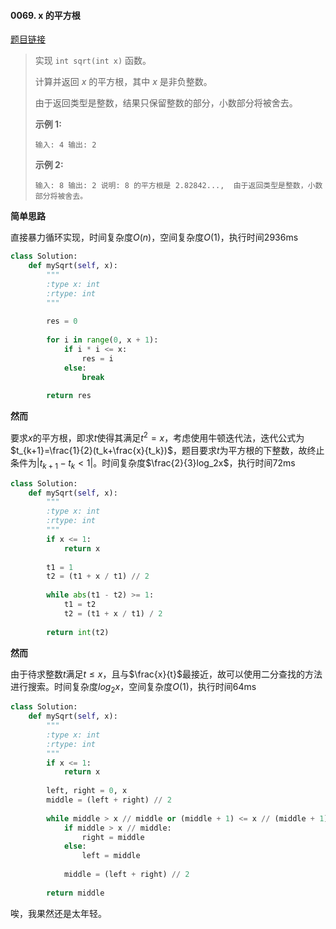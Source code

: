 #### 0069. x 的平方根

[题目链接](https://leetcode-cn.com/problems/sqrtx/)

> 实现 `int sqrt(int x)` 函数。
>
> 计算并返回 *x* 的平方根，其中 *x* 是非负整数。
>
> 由于返回类型是整数，结果只保留整数的部分，小数部分将被舍去。
>
> **示例 1:**
>
> `
> 输入: 4
> 输出: 2
> `
>
> **示例 2:**
>
> `
> 输入: 8
> 输出: 2
> 说明: 8 的平方根是 2.82842..., 
>      由于返回类型是整数，小数部分将被舍去。
> `

**简单思路**

直接暴力循环实现，时间复杂度$O(n)$，空间复杂度$O(1)$，执行时间2936ms

```python
class Solution:
    def mySqrt(self, x):
        """
        :type x: int
        :rtype: int
        """
        
        res = 0
        
        for i in range(0, x + 1):
            if i * i <= x:
                res = i
            else:
                break
        
        return res
```

**然而**

要求$x$的平方根，即求$t$使得其满足$t^2=x$，考虑使用牛顿迭代法，迭代公式为$t_{k+1}=\frac{1}{2}(t_k+\frac{x}{t_k})$，题目要求$t$为平方根的下整数，故终止条件为$|t_{k+1}-t_{k}<1|$。时间复杂度$\frac{2}{3}log_2x$，执行时间72ms

```python
class Solution:
    def mySqrt(self, x):
        """
        :type x: int
        :rtype: int
        """
        if x <= 1:
            return x
        
        t1 = 1
        t2 = (t1 + x / t1) // 2
        
        while abs(t1 - t2) >= 1:
            t1 = t2
            t2 = (t1 + x / t1) / 2
        
        return int(t2)
```

**然而**

由于待求整数$t$满足$t\leq x$，且与$\frac{x}{t}$最接近，故可以使用二分查找的方法进行搜索。时间复杂度$log_2x$，空间复杂度$O(1)$，执行时间64ms

```python
class Solution:
    def mySqrt(self, x):
        """
        :type x: int
        :rtype: int
        """
        if x <= 1:
            return x
        
        left, right = 0, x
        middle = (left + right) // 2
        
        while middle > x // middle or (middle + 1) <= x // (middle + 1):
            if middle > x // middle:
                right = middle
            else:
                left = middle
            
            middle = (left + right) // 2
        
        return middle
```

唉，我果然还是太年轻。